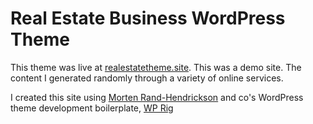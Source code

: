 # Real Estate Business WordPress Theme

This theme was live at [realestatetheme.site](https://realestatetheme.site/). This was a demo site. The content I generated randomly through a variety of online services.

I created this site using [Morten Rand-Hendrickson](https://mor10.com/) and co's WordPress theme development boilerplate, [WP Rig](https://wprig.io/)
